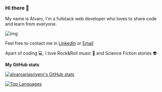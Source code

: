 ### Hi there 👋

My name is Álvaro, I'm a fullstack web developer who loves to share code and learn from everyone.

![img](https://www.codewars.com/users/alvaroariasrivero/badges/large)

Feel free to contact me in [LinkedIn](https://www.linkedin.com/in/alvaroariasrivero/) or [Email](mailto:alvaroariasrivero92@gmail.com)

Apart of coding :computer:, I love Rock&Roll music :guitar: and Science Fiction stories :alien:

<b>My GitHub stats</b>

<a href="http://www.github.com/alvaroariasrivero"><img src="https://github-readme-stats.vercel.app/api?username=alvaroariasrivero&show_icons=true&hide=&count_private=true&title_color=0891b2&text_color=ffffff&icon_color=0891b2&bg_color=1c1917&hide_border=true&show_icons=true" alt="alvaroariasrivero's GitHub stats" /></a>

<a href="https://github.com/alvaroariasrivero" align="left"><img src="https://github-readme-stats.vercel.app/api/top-langs/?username=alvaroariasrivero&langs_count=10&title_color=0891b2&text_color=ffffff&icon_color=0891b2&bg_color=1c1917&hide_border=true&locale=en&custom_title=Top%20%Languages" alt="Top Languages" /></a>

<!--
**alvaroariasrivero/alvaroariasrivero** is a ✨ _special_ ✨ repository because its `README.md` (this file) appears on your GitHub profile.

Here are some ideas to get you started:

- 🔭 I’m currently working on ...
- 🌱 I’m currently learning ...
- 👯 I’m looking to collaborate on ...
- 🤔 I’m looking for help with ...
- 💬 Ask me about ...
- 📫 How to reach me: ...
- 😄 Pronouns: ...
- ⚡ Fun fact: ...
-->

